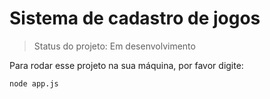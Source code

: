 <h1>Sistema de cadastro de jogos</h1>

>Status do projeto: Em desenvolvimento
 
Para rodar esse projeto na sua máquina, por favor digite:

```
node app.js
```
